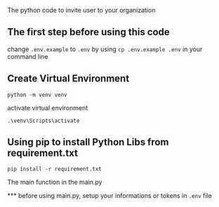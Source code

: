 The python code to invite user to your organization

## The first step before using this code

change ```.env.example``` to ```.env``` by using ```cp .env.example .env``` in your command line

## Create Virtual Environment

```python -m venv venv``` 

activate virtual environment

```.\venv\Scripts\activate```

## Using pip to install Python Libs from requirement.txt

```pip install -r requirement.txt```

The main function in the main.py

*** before using main.py, setup your informations or tokens in ```.env``` file
